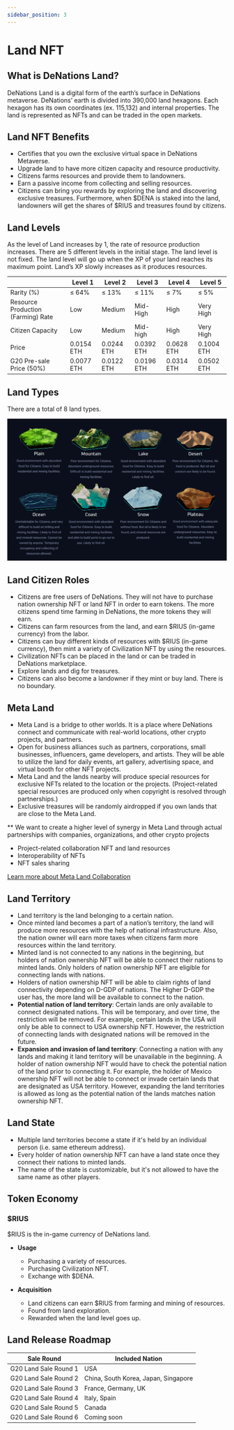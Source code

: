 ```yaml
---
sidebar_position: 3
---
```


# Land NFT

## What is DeNations Land?

DeNations Land is a digital form of the earth’s surface in DeNations metaverse. DeNations’ earth is divided into 390,000 land hexagons. Each hexagon has its own coordinates (ex. 115,132) and internal properties. The land is represented as NFTs and can be traded in the open markets.

## Land NFT Benefits

- Certifies that you own the exclusive virtual space in DeNations Metaverse.
- Upgrade land to have more citizen capacity and resource productivity.
- Citizens farms resources and provide them to landowners.
- Earn a passive income from collecting and selling resources.
- Citizens can bring you rewards by exploring the land and discovering exclusive treasures. Furthermore, when $DENA is staked into the land, landowners will get the shares of $RIUS and treasures found by citizens.

## Land Levels

As the level of Land increases by 1, the rate of resource production increases. There are 5 different levels in the initial stage. The land level is not fixed. The land level will go up when the XP of your land reaches its maximum point. Land’s XP slowly increases as it produces resources.

|                                    | Level 1 | Level 2 | Level 3  | Level 4 | Level 5   |
|------------------------------------|---------|---------|----------|---------|-----------|
| Rarity (%)                         | ≤ 64%   | ≤ 13%   | ≤ 11%    | ≤ 7%    | ≤ 5%      |
| Resource Production (Farming) Rate | Low     | Medium  | Mid-High | High    | Very High |
| Citizen Capacity                   | Low     | Medium  | Mid-high | High    | Very High |
| Price                              | 0.0154 ETH  | 0.0244 ETH  | 0.0392 ETH  | 0.0628 ETH | 0.1004 ETH   |
| G20 Pre-sale Price (50%)           | 0.0077 ETH  | 0.0122 ETH  | 0.0196 ETH  | 0.0314 ETH | 0.0502 ETH   |

## Land Types

There are a total of 8 land types.

![Land NFT](./assets/land-nft/image.png)

## Land Citizen Roles

- Citizens are free users of DeNations. They will not have to purchase nation ownership NFT or land NFT in order to earn tokens. The more citizens spend time farming in DeNations, the more tokens they will earn.
- Citizens can farm resources from the land, and earn $RIUS (in-game currency) from the labor.
- Citizens can buy different kinds of resources with $RIUS (in-game currency), then mint a variety of Civilization NFT by using the resources.
- Civilization NFTs can be placed in the land or can be traded in DeNations marketplace.
- Explore lands and dig for treasures.
- Citizens can also become a landowner if they mint or buy land. There is no boundary.

## Meta Land

- Meta Land is a bridge to other worlds. It is a place where DeNations connect and communicate with real-world locations, other crypto projects, and partners.
- Open for business alliances such as partners, corporations, small businesses, influencers, game developers, and artists. They will be able to utilize the land for daily events, art gallery, advertising space, and virtual booth for other NFT projects.
- Meta Land and the lands nearby will produce special resources for exclusive NFTs related to the location or the projects. (Project-related special resources are produced only when copyright is resolved through partnerships.)
- Exclusive treasures will be randomly airdropped if you own lands that are close to the Meta Land.

** We want to create a higher level of synergy in Meta Land through actual partnerships with companies, organizations, and other crypto projects

- Project-related collaboration NFT and land resources
- Interoperability of NFTs
- NFT sales sharing

[Learn more about Meta Land Collaboration](https://www.notion.so/DeNations-Meta-Land-8089fb28de374d6c870175ec02f4c16d)

## Land Territory

- Land territory is the land belonging to a certain nation.
- Once minted land becomes a part of a nation’s territory, the land will produce more resources with the help of national infrastructure. Also, the nation owner will earn more taxes when citizens farm more resources within the land territory.
- Minted land is not connected to any nations in the beginning, but holders of nation ownership NFT will be able to connect their nations to minted lands. Only holders of nation ownership NFT are eligible for connecting lands with nations.
- Holders of nation ownership NFT will be able to claim rights of land connectivity depending on D-GDP of nations. The Higher D-GDP the user has, the more land will be available to connect to the nation.
- **Potential nation of land territory**: Certain lands are only available to connect designated nations. This will be temporary, and over time, the restriction will be removed. For example, certain lands in the USA will only be able to connect to USA ownership NFT. However, the restriction of connecting lands with designated nations will be removed in the future.
- **Expansion and invasion of land territory**: Connecting a nation with any lands and making it land territory will be unavailable in the beginning. A holder of nation ownership NFT would have to check the potential nation of the land prior to connecting it. For example, the holder of Mexico ownership NFT will not be able to connect or invade certain lands that are designated as USA territory. However, expanding the land territories is allowed as long as the potential nation of the lands matches nation ownership NFT.

## Land State

- Multiple land territories become a state if it's held by an individual person (i.e. same ethereum address).
- Every holder of nation ownership NFT can have a land state once they connect their nations to minted lands.
- The name of the state is customizable, but it's not allowed to have the same name as other players.

## Token Economy

### $RIUS

$RIUS is the in-game currency of DeNations land.

- **Usage**
  - Purchasing a variety of resources.
  - Purchasing Civilization NFT.
  - Exchange with $DENA.

- **Acquisition**
  - Land citizens can earn $RIUS from farming and mining of resources.
  - Found from land exploration.
  - Rewarded when the land level goes up.

## Land Release Roadmap

| Sale Round                     | Included Nation                      |
|--------------------------------|--------------------------------------|
| G20 Land Sale Round 1          | USA                                  |
| G20 Land Sale Round 2          | China, South Korea, Japan, Singapore |
| G20 Land Sale Round 3          | France, Germany, UK                  |
| G20 Land Sale Round 4          | Italy, Spain                         |
| G20 Land Sale Round 5          | Canada                               |
| G20 Land Sale Round 6          | Coming soon                          |
